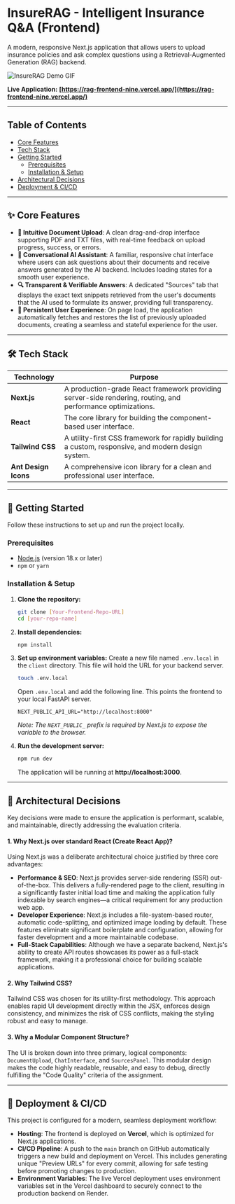 #  InsureRAG - Intelligent Insurance Q&A (Frontend)

A modern, responsive Next.js application that allows users to upload insurance policies and ask complex questions using a Retrieval-Augmented Generation (RAG) backend.

![InsureRAG Demo GIF](https-your-link-to-a-demo-gif-or-screenshot.com/demo.gif)


**Live Application:** **[https://rag-frontend-nine.vercel.app/](https://rag-frontend-nine.vercel.app/)**

---

## Table of Contents

- [Core Features](#-core-features)
- [Tech Stack](#-tech-stack)
- [Getting Started](#-getting-started)
  - [Prerequisites](#prerequisites)
  - [Installation & Setup](#installation--setup)
- [Architectural Decisions](#-architectural-decisions)
- [Deployment & CI/CD](#-deployment--ci-cd)

---

## ✨ Core Features

-   **📄 Intuitive Document Upload**: A clean drag-and-drop interface supporting PDF and TXT files, with real-time feedback on upload progress, success, or errors.
-   **💬 Conversational AI Assistant**: A familiar, responsive chat interface where users can ask questions about their documents and receive answers generated by the AI backend. Includes loading states for a smooth user experience.
-   **🔍 Transparent & Verifiable Answers**: A dedicated "Sources" tab that displays the exact text snippets retrieved from the user's documents that the AI used to formulate its answer, providing full transparency.
-   **🧠 Persistent User Experience**: On page load, the application automatically fetches and restores the list of previously uploaded documents, creating a seamless and stateful experience for the user.

---

## 🛠️ Tech Stack

| Technology      | Purpose                                                                                                 |
| --------------- | ------------------------------------------------------------------------------------------------------- |
| **Next.js**     | A production-grade React framework providing server-side rendering, routing, and performance optimizations. |
| **React**       | The core library for building the component-based user interface.                                       |
| **Tailwind CSS**  | A utility-first CSS framework for rapidly building a custom, responsive, and modern design system.        |
| **Ant Design Icons** | A comprehensive icon library for a clean and professional user interface.                             |

---

## 🚀 Getting Started

Follow these instructions to set up and run the project locally.

### Prerequisites

-   [Node.js](https://nodejs.org/) (version 18.x or later)
-   `npm` or `yarn`

### Installation & Setup

1.  **Clone the repository:**
    ```bash
    git clone [Your-Frontend-Repo-URL]
    cd [your-repo-name]
    ```

2.  **Install dependencies:**
    ```bash
    npm install
    ```

3.  **Set up environment variables:**
    Create a new file named `.env.local` in the `client` directory. This file will hold the URL for your backend server.
    ```bash
    touch .env.local
    ```
    Open `.env.local` and add the following line. This points the frontend to your local FastAPI server.
    ```env
    NEXT_PUBLIC_API_URL="http://localhost:8000"
    ```
    *Note: The `NEXT_PUBLIC_` prefix is required by Next.js to expose the variable to the browser.*

4.  **Run the development server:**
    ```bash
    npm run dev
    ```
    The application will be running at **http://localhost:3000**.

---

## 🧠 Architectural Decisions

Key decisions were made to ensure the application is performant, scalable, and maintainable, directly addressing the evaluation criteria.

#### 1. Why Next.js over standard React (Create React App)?

Using Next.js was a deliberate architectural choice justified by three core advantages:

-   **Performance & SEO**: Next.js provides server-side rendering (SSR) out-of-the-box. This delivers a fully-rendered page to the client, resulting in a significantly faster initial load time and making the application fully indexable by search engines—a critical requirement for any production web app.
-   **Developer Experience**: Next.js includes a file-system-based router, automatic code-splitting, and optimized image loading by default. These features eliminate significant boilerplate and configuration, allowing for faster development and a more maintainable codebase.
-   **Full-Stack Capabilities**: Although we have a separate backend, Next.js's ability to create API routes showcases its power as a full-stack framework, making it a professional choice for building scalable applications.

#### 2. Why Tailwind CSS?

Tailwind CSS was chosen for its utility-first methodology. This approach enables rapid UI development directly within the JSX, enforces design consistency, and minimizes the risk of CSS conflicts, making the styling robust and easy to manage.

#### 3. Why a Modular Component Structure?

The UI is broken down into three primary, logical components: `DocumentUpload`, `ChatInterface`, and `SourcesPanel`. This modular design makes the code highly readable, reusable, and easy to debug, directly fulfilling the "Code Quality" criteria of the assignment.

---

## 🚀 Deployment & CI/CD

This project is configured for a modern, seamless deployment workflow:

-   **Hosting**: The frontend is deployed on **Vercel**, which is optimized for Next.js applications.
-   **CI/CD Pipeline**: A push to the `main` branch on GitHub automatically triggers a new build and deployment on Vercel. This includes generating unique "Preview URLs" for every commit, allowing for safe testing before promoting changes to production.
-   **Environment Variables**: The live Vercel deployment uses environment variables set in the Vercel dashboard to securely connect to the production backend on Render.

